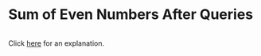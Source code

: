 # Sum of Even Numbers After Queries 

~~~java

~~~

Click [here](Explanation.md) for an explanation.

